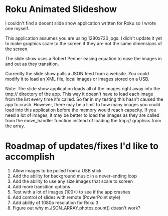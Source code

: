 Roku Animated Slideshow
=======================

I couldn't find a decent slide show application written for Roku so I wrote one myself.

This application assumes you are using 1280x720 jpgs. I didn't update it yet to make graphics scale to the screen if they are not the same dimensions of the screen.

The slide show uses a Robert Penner easing equation to ease the images in and out as they transition.

Currently the slide show pulls a JSON feed from a website. You could modify it to load an XML file, local images or images stored on a USB.

Note:
The slide show application loads all of the images right away into the tmp:// directory of the app. This way it doesn't have to load each image from the list every time it's called. So far in my testing this hasn't caused the app to crash. However, there may be a limit to how many images you could load into this application before the memory would reach capacity. If you need a lot of images, it may be better to load the images as they are called from the move_handler function instead of loading the tmp:// graphics from the array.

Roadmap of updates/fixes I'd like to accomplish
===============================================

1. Allow images to be pulled from a USB stick
2. Add the ability for background music in a never-ending loop
3. Add the ability to use any size images that scale to screen
4. Add more transition options
5. Test with a lot of images (100+) to see if the app crashes
6. Add control of slides with remote (PowerPoint style)
7. Add ability of 1080p resolution for Roku 3
8. Figure out why m.JSON_ARRAY.photos.count() doesn't work?